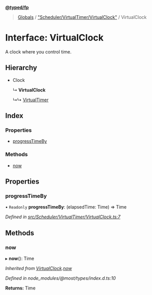 **[@typed/fp](../README.md)**

> [Globals](../globals.md) / ["Scheduler/VirtualTimer/VirtualClock"](../modules/_scheduler_virtualtimer_virtualclock_.md) / VirtualClock

# Interface: VirtualClock

A clock where you control time.

## Hierarchy

* Clock

  ↳ **VirtualClock**

  ↳↳ [VirtualTimer](_scheduler_virtualtimer_virtualtimer_.virtualtimer.md)

## Index

### Properties

* [progressTimeBy](_scheduler_virtualtimer_virtualclock_.virtualclock.md#progresstimeby)

### Methods

* [now](_scheduler_virtualtimer_virtualclock_.virtualclock.md#now)

## Properties

### progressTimeBy

• `Readonly` **progressTimeBy**: (elapsedTime: Time) => Time

*Defined in [src/Scheduler/VirtualTimer/VirtualClock.ts:7](https://github.com/TylorS/typed-fp/blob/559f273/src/Scheduler/VirtualTimer/VirtualClock.ts#L7)*

## Methods

### now

▸ **now**(): Time

*Inherited from [VirtualClock](_scheduler_virtualtimer_virtualclock_.virtualclock.md).[now](_scheduler_virtualtimer_virtualclock_.virtualclock.md#now)*

*Defined in node_modules/@most/types/index.d.ts:10*

**Returns:** Time
